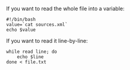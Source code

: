 If you want to read the whole file into a variable:

	#!/bin/bash
	value=`cat sources.xml`
	echo $value

If you want to read it line-by-line:

	while read line; do    
	    echo $line    
	done < file.txt